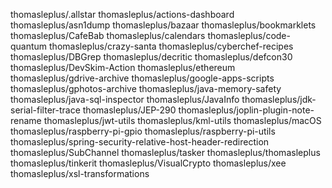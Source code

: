 thomasleplus/.allstar
thomasleplus/actions-dashboard
thomasleplus/asn1dump
thomasleplus/bazaar
thomasleplus/bookmarklets
thomasleplus/CafeBab
thomasleplus/calendars
thomasleplus/code-quantum
thomasleplus/crazy-santa
thomasleplus/cyberchef-recipes
thomasleplus/DBGrep
thomasleplus/decritic
thomasleplus/defcon30
thomasleplus/DevSkim-Action
thomasleplus/ethereum
thomasleplus/gdrive-archive
thomasleplus/google-apps-scripts
thomasleplus/gphotos-archive
thomasleplus/java-memory-safety
thomasleplus/java-sql-inspector
thomasleplus/JavaInfo
thomasleplus/jdk-serial-filter-trace
thomasleplus/JEP-290
thomasleplus/joplin-plugin-note-rename
thomasleplus/jwt-utils
thomasleplus/kml-utils
thomasleplus/macOS
thomasleplus/raspberry-pi-gpio
thomasleplus/raspberry-pi-utils
thomasleplus/spring-security-relative-host-header-redirection
thomasleplus/SubChannel
thomasleplus/tasker
thomasleplus/thomasleplus
thomasleplus/tinkerit
thomasleplus/VisualCrypto
thomasleplus/xee
thomasleplus/xsl-transformations

